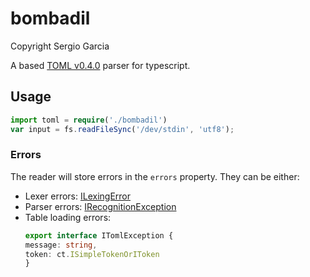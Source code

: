 # bombadil
Copyright Sergio Garcia

A  based [TOML v0.4.0](https://github.com/toml-lang/toml) parser for typescript.

## Usage

```typescript
import toml = require('./bombadil')
var input = fs.readFileSync('/dev/stdin', 'utf8');
```

### Errors

The reader will store errors in the ```errors``` property. They can be either:

  * Lexer errors: [ILexingError](http://sap.github.io/chevrotain/documentation/0_28_3/interfaces/_chevrotain_d_.ilexingerror.html)
  * Parser errors: [IRecognitionException](http://sap.github.io/chevrotain/documentation/0_28_3/interfaces/_chevrotain_d_.exceptions.irecognitionexception.html)
  * Table loading errors:
    ```typescript
    export interface ITomlException {
    message: string,
    token: ct.ISimpleTokenOrIToken
    }
    ```